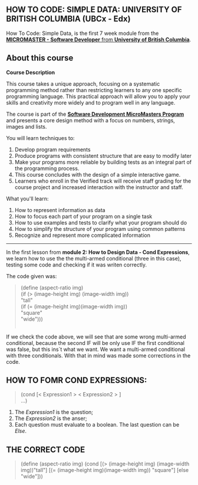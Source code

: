 ## HOW TO CODE: SIMPLE DATA: UNIVERSITY OF BRITISH COLUMBIA (UBCx - Edx)

How To Code: Simple Data, is the first 7 week module from the  [**MICROMASTER - Software Developer** from **University of British Columbia**](https://www.edx.org/course/how-code-simple-data-ubcx-htc1x).

## About this course 

**Course Description**

This course takes a unique approach, focusing on a systematic programming method rather than restricting learners to any one specific programming language. This practical approach will allow you to apply your skills and creativity more widely and to program well in any language.

The course is part of the [**Software Development MicroMasters Program**](https://www.edx.org/micromasters/software-development) and presents a core design method with a focus on numbers, strings, images and lists.

You will learn techniques to:

1. Develop program requirements
2. Produce programs with consistent structure that are easy to modify later
3. Make your programs more reliable by building tests as an integral part of the programming process.
4. This course concludes with the design of a simple interactive game.
5. Learners who enroll in the Verified track will receive staff grading for the course project and increased interaction with the instructor and staff.

What you'll learn:
1. How to represent information as data
2. How to focus each part of your program on a single task
3. How to use examples and tests to clarify what your program should do
4. How to simplify the structure of your program using common patterns
5. Recognize and represent more complicated information

<hr>

In the first lesson from **module 2: How to Design Data - Cond Expressions**, we learn how to use the the multi-armed conditional (three in this case), testing some code and checking if it was writen correctly. 

The code given was:

>  (define (aspect-ratio img)<br>
>      (if (> (image-height img) (image-width img))<br>
>          "tall"<br>
>          (if (= (image-height img)(image-width img))<br>
>              "square"<br>
>              "wide")))<br>
>             <br>

If we check the code above, we will see that are some wrong multi-armed conditional, because the second IF will be only use IF the first conditional was false, but this ins´t what we want. We want a multi-armed conditional with three conditionals. With that in mind was made some corrections in the code.

## HOW TO FOMR COND EXPRESSIONS:

> (cond [< Expression1 > < Expression2 > ] <br>
>     ...)

1. The *Expression1* is the question;
2. The *Expression2* is the anser;
3. Each question must evaluate to a boolean. The last question can be *Else*.

## THE CORRECT CODE 

> (define (aspect-ratio img)
>   (cond [(> (image-height img) (image-width img))"tall"]
>         [(= (image-height img)(image-width img)) "square"]
>         [else "wide"]))

